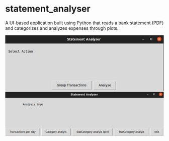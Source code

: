 # statement_analyser
A UI-based application built using Python that reads a bank statement (PDF) and categorizes and analyzes expenses through plots.

![plot](OP1.png)
![plot](OP2.png)
